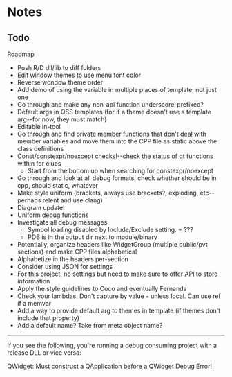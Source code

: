 # Notes

## Todo

Roadmap

- Push R/D dll/lib to diff folders
- Edit window themes to use menu font color
- Reverse wondow theme order
- Add demo of using the variable in multiple places of template, not just one
- Go through and make any non-api function underscore-prefixed?
- Default args in QSS templates (for if a theme doesn't use a template arg--for now, they must match)
- Editable in-tool
- Go through and find private member functions that don't deal with member variables and move them into the CPP file as static above the class definitions
- Const/constexpr/noexcept checks!--check the status of qt functions within for clues
    - Start from the bottom up when searching for constexpr/noexcept
- Go through and look at all debug formats, check whether should be in cpp, should static, whatever
- Make style uniform (brackets, always use brackets?, exploding, etc--perhaps relent and use clang)
- Diagram update!
- Uniform debug functions
- Investigate all debug messages
    - Symbol loading disabled by Include/Exclude setting. = ???
    - PDB is in the output dir next to module/binary
- Potentially, organize headers like WidgetGroup (multiple public/pvt sections) and make CPP files alphabetical
- Alphabetize in the headers per-section
- Consider using JSON for settings
- For this project, no settings but need to make sure to offer API to store information
- Apply the style guidelines to Coco and eventually Fernanda
- Check your lambdas. Don't capture by value `=` unless local. Can use ref if a memvar
- Add a way to provide default arg to themes in template (if themes don't include that property)
- Add a default name? Take from meta object name?

---

If you see the following, you're running a debug consuming project with a release DLL or vice versa:

QWidget: Must construct a QApplication before a QWidget
Debug Error!

